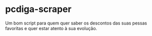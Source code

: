# pcdiga-scraper
Um bom script para quem quer saber os descontos das suas pessas favoritas e quer estar atento à sua evolução.
